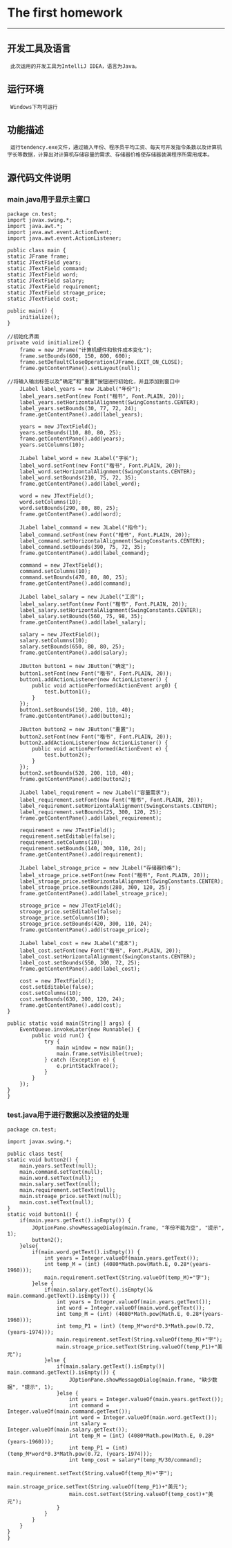 # The first homework

----

## 开发工具及语言

     此次运用的开发工具为IntelliJ IDEA，语言为Java。

## 运行环境

     Windows下均可运行

## 功能描述

     运行tendency.exe文件，通过输入年份、程序员平均工资、每天可开发指令条数以及计算机字长等数据，计算出对计算机存储容量的需求、存储器价格使存储器装满程序所需用成本。

## 源代码文件说明

### main.java用于显示主窗口


    package cn.test;
    import javax.swing.*;
    import java.awt.*;
    import java.awt.event.ActionEvent;
    import java.awt.event.ActionListener;

    public class main {
    static JFrame frame;
    static JTextField years;
    static JTextField command;
    static JTextField word;
    static JTextField salary;
    static JTextField requirement;
    static JTextField stroage_price;
    static JTextField cost;

    public main() {
        initialize();
    }

    //初始化界面
    private void initialize() {
        frame = new JFrame("计算机硬件和软件成本变化");
        frame.setBounds(600, 150, 800, 600);
        frame.setDefaultCloseOperation(JFrame.EXIT_ON_CLOSE);
        frame.getContentPane().setLayout(null);

    //将输入输出标签以及“确定”和“重置”按钮进行初始化，并且添加到窗口中
        JLabel label_years = new JLabel("年份");
        label_years.setFont(new Font("楷书", Font.PLAIN, 20));
        label_years.setHorizontalAlignment(SwingConstants.CENTER);
        label_years.setBounds(30, 77, 72, 24);
        frame.getContentPane().add(label_years);

        years = new JTextField();
        years.setBounds(110, 80, 80, 25);
        frame.getContentPane().add(years);
        years.setColumns(10);

        JLabel label_word = new JLabel("字长");
        label_word.setFont(new Font("楷书", Font.PLAIN, 20));
        label_word.setHorizontalAlignment(SwingConstants.CENTER);
        label_word.setBounds(210, 75, 72, 35);
        frame.getContentPane().add(label_word);

        word = new JTextField();
        word.setColumns(10);
        word.setBounds(290, 80, 80, 25);
        frame.getContentPane().add(word);

        JLabel label_command = new JLabel("指令");
        label_command.setFont(new Font("楷书", Font.PLAIN, 20));
        label_command.setHorizontalAlignment(SwingConstants.CENTER);
        label_command.setBounds(390, 75, 72, 35);
        frame.getContentPane().add(label_command);

        command = new JTextField();
        command.setColumns(10);
        command.setBounds(470, 80, 80, 25);
        frame.getContentPane().add(command);

        JLabel label_salary = new JLabel("工资");
        label_salary.setFont(new Font("楷书", Font.PLAIN, 20));
        label_salary.setHorizontalAlignment(SwingConstants.CENTER);
        label_salary.setBounds(560, 75, 98, 35);
        frame.getContentPane().add(label_salary);

        salary = new JTextField();
        salary.setColumns(10);
        salary.setBounds(650, 80, 80, 25);
        frame.getContentPane().add(salary);

        JButton button1 = new JButton("确定");
        button1.setFont(new Font("楷书", Font.PLAIN, 20));
        button1.addActionListener(new ActionListener() {
            public void actionPerformed(ActionEvent arg0) {
                test.button1();
            }
        });
        button1.setBounds(150, 200, 110, 40);
        frame.getContentPane().add(button1);

        JButton button2 = new JButton("重置");
        button2.setFont(new Font("楷书", Font.PLAIN, 20));
        button2.addActionListener(new ActionListener() {
            public void actionPerformed(ActionEvent e) {
                test.button2();
            }
        });
        button2.setBounds(520, 200, 110, 40);
        frame.getContentPane().add(button2);

        JLabel label_requirement = new JLabel("容量需求");
        label_requirement.setFont(new Font("楷书", Font.PLAIN, 20));
        label_requirement.setHorizontalAlignment(SwingConstants.CENTER);
        label_requirement.setBounds(25, 300, 120, 25);
        frame.getContentPane().add(label_requirement);

        requirement = new JTextField();
        requirement.setEditable(false);
        requirement.setColumns(10);
        requirement.setBounds(140, 300, 110, 24);
        frame.getContentPane().add(requirement);

        JLabel label_stroage_price = new JLabel("存储器价格");
        label_stroage_price.setFont(new Font("楷书", Font.PLAIN, 20));
        label_stroage_price.setHorizontalAlignment(SwingConstants.CENTER);
        label_stroage_price.setBounds(280, 300, 120, 25);
        frame.getContentPane().add(label_stroage_price);

        stroage_price = new JTextField();
        stroage_price.setEditable(false);
        stroage_price.setColumns(10);
        stroage_price.setBounds(420, 300, 110, 24);
        frame.getContentPane().add(stroage_price);

        JLabel label_cost = new JLabel("成本");
        label_cost.setFont(new Font("楷书", Font.PLAIN, 20));
        label_cost.setHorizontalAlignment(SwingConstants.CENTER);
        label_cost.setBounds(550, 300, 72, 25);
        frame.getContentPane().add(label_cost);

        cost = new JTextField();
        cost.setEditable(false);
        cost.setColumns(10);
        cost.setBounds(630, 300, 120, 24);
        frame.getContentPane().add(cost);
    }

    public static void main(String[] args) {
        EventQueue.invokeLater(new Runnable() {
            public void run() {
                try {
                    main window = new main();
                    main.frame.setVisible(true);
                } catch (Exception e) {
                    e.printStackTrace();
                }
            }
        });
    }
    }

### test.java用于进行数据以及按钮的处理
    package cn.test;

    import javax.swing.*;

    public class test{
    static void button2() {
        main.years.setText(null);
        main.command.setText(null);
        main.word.setText(null);
        main.salary.setText(null);
        main.requirement.setText(null);
        main.stroage_price.setText(null);
        main.cost.setText(null);
    }
    static void button1() {
        if(main.years.getText().isEmpty()) {
            JOptionPane.showMessageDialog(main.frame, "年份不能为空", "提示", 1);
            button2();
        }else{
            if(main.word.getText().isEmpty()) {
                int years = Integer.valueOf(main.years.getText());
                int temp_M = (int) (4080*Math.pow(Math.E, 0.28*(years-1960)));
                main.requirement.setText(String.valueOf(temp_M)+"字");
            }else {
                if(main.salary.getText().isEmpty()& main.command.getText().isEmpty()) {
                    int years = Integer.valueOf(main.years.getText());
                    int word = Integer.valueOf(main.word.getText());
                    int temp_M = (int) (4080*Math.pow(Math.E, 0.28*(years-1960)));
                    int temp_P1 = (int) (temp_M*word*0.3*Math.pow(0.72, (years-1974)));
                    main.requirement.setText(String.valueOf(temp_M)+"字");
                    main.stroage_price.setText(String.valueOf(temp_P1)+"美元");
                }else {
                    if(main.salary.getText().isEmpty()| main.command.getText().isEmpty()) {
                        JOptionPane.showMessageDialog(main.frame, "缺少数据", "提示", 1);
                    }else {
                        int years = Integer.valueOf(main.years.getText());
                        int command = Integer.valueOf(main.command.getText());
                        int word = Integer.valueOf(main.word.getText());
                        int salary = Integer.valueOf(main.salary.getText());
                        int temp_M = (int) (4080*Math.pow(Math.E, 0.28*(years-1960)));
                        int temp_P1 = (int) (temp_M*word*0.3*Math.pow(0.72, (years-1974)));
                        int temp_cost = salary*(temp_M/30/command);
                        main.requirement.setText(String.valueOf(temp_M)+"字");
                        main.stroage_price.setText(String.valueOf(temp_P1)+"美元");
                        main.cost.setText(String.valueOf(temp_cost)+"美元");
                    }
                }
            }
        }
    }
    }

